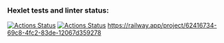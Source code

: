 ### Hexlet tests and linter status:
[![Actions Status](https://github.com/LarisaIsaykina/frontend-project-12/workflows/hexlet-check/badge.svg)](https://github.com/LarisaIsaykina/frontend-project-12/actions)
[![Actions Status](https://github.com/LarisaIsaykina/frontend-project-12/workflows/hexlet-check/badge.svg)](https://github.com/LarisaIsaykina/frontend-project-12/actions)
https://railway.app/project/62416734-69c8-4fc2-83de-12067d359278
